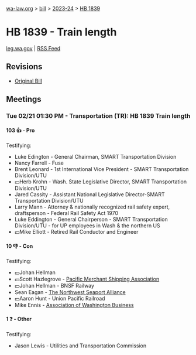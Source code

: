 [wa-law.org](/) > [bill](/bill/) > [2023-24](/bill/2023-24/) > [HB 1839](/bill/2023-24/hb/1839/)

# HB 1839 - Train length
[leg.wa.gov](https://app.leg.wa.gov/billsummary?BillNumber=1839&Year=2023&Initiative=false) | [RSS Feed](./rss.xml)

## Revisions
* [Original Bill](1/)

## Meetings
### Tue 02/21 01:30 PM - Transportation (TR): HB 1839 Train length
#### 103 👍 - Pro
Testifying:
* Luke Edington - General Chairman, SMART Transportation Division
* Nancy Farrell - Fuse
* Brent Leonard - 1st International Vice President - SMART Transportation Division/UTU
* 💵Herb Krohn - Wash. State Legislative Director, SMART Transportation Division/UTU
* Jared Cassity - Assistant National Legislative Director-SMART Transportation Division/UTU
* Larry Mann - Attorney & nationally recognized rail safety expert, draftsperson - Federal Rail Safety Act 1970
* Luke Eddington - General Chairperson - SMART Transportation Division/UTU - for UP employees in Wash & the northern US
* 💵Mike Elliott - Retired Rail Conductor and Engineer

#### 10 👎 - Con
Testifying:
* 💵Johan Hellman
* 💵Scott Hazlegrove - [Pacific Merchant Shipping Association](/org/pacific_merchant_shipping_association/)
* 💵Johan Hellman - BNSF Railway
* Sean Eagan - [The Northwest Seaport Alliance](/org/the_northwest_seaport_alliance/)
* 💵Aaron Hunt - Union Pacific Railroad
* Mike Ennis - [Association of Washington Business](/org/association_of_washington_business/)

#### 1 ❓ - Other
Testifying:
* Jason Lewis - Utilities and Transportation Commission
